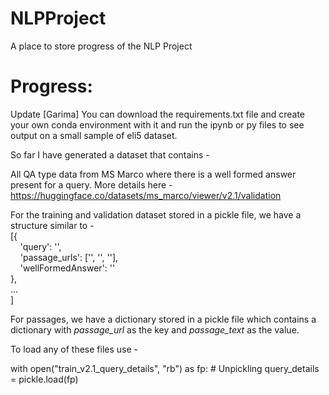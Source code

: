 # NLPProject
A place to store progress of the NLP Project


# Progress:
Update [Garima] You can download the requirements.txt file and create your own conda environment with it and run the ipynb or py files to see output on a small sample of eli5 dataset.

So far I have generated a dataset that contains -

All QA type data from MS Marco where there is a well formed answer present for a query. More details here - https://huggingface.co/datasets/ms_marco/viewer/v2.1/validation

For the training and validation dataset stored in a pickle file, we have a structure similar to - <br/>
[{ <br/>
  &nbsp;&nbsp;&nbsp;&nbsp;'query': '', <br/>
  &nbsp;&nbsp;&nbsp;&nbsp;'passage_urls': ['', '', ''], <br/>
  &nbsp;&nbsp;&nbsp;&nbsp;'wellFormedAnswer': '' <br/>
},<br/>
...<br/>
]<br/>

For passages, we have a dictionary stored in a pickle file which contains a dictionary with _passage_url_ as the key and _passage_text_ as the value.

To load any of these files use - <br/>

with open("train_v2.1_query_details", "rb") as fp:   # Unpickling
 	query_details = pickle.load(fp)
